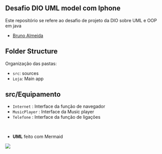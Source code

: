 ## Desafio DIO UML model com Iphone

Este repositório se refere ao desafio de projeto da DIO sobre UML e OOP em java

- [Bruno Almeida](https://github.com/mtybruno)

## Folder Structure

Organização das pastas:

- `src`: sources
- `Loja`: Main app

## src/Equipamento

- `Internet` : Interface da função de navegador
- `MusicPlayer` : Interface da Music player
- `Telefone` : Interface da função de ligações

</br>

- **UML** feito com Mermaid

[![](https://mermaid.ink/img/pako:eNqNk01ugzAQha9iedUqyQVoValqu8giVaRUXbGZ2BMyKnjQYKL83r0Gk6gEFoWF8XvPo89jfNKGLepEmxyq6p0gEyhU6lR45uWWHarn82ym1KKuyCxzOKCMuDllYIBHnLnzKA59z0qivAGDd_rEswG5F5vyAxH3tCZZQkYOope6a4atms3OLyPY7T57-ika7cI-lVKTlRdyWYzDTW0hHx7Vjsk-3dQS6mpE7kpUmKMhdiCxWD93icNXCG2a_XX4vb5G9E76D_WftgURPDqLQz5yZAjkjUWQ-JuPo2Qf-zJnwcjVP9TIddX-AzY8uobPUuzPJ-_gdQ0DUPA15HSEbuEAM77NRE91gVIA2fBnt0Cp9lssMNVJ-LQgP6lO3SXkoPa8OjijEy81TrVwnW11soG8CrO6tKFt3bW4RtCSZ1l096YZLr_wUQgJ?type=png)](https://mermaid.live/edit#pako:eNqNk01ugzAQha9iedUqyQVoValqu8giVaRUXbGZ2BMyKnjQYKL83r0Gk6gEFoWF8XvPo89jfNKGLepEmxyq6p0gEyhU6lR45uWWHarn82ym1KKuyCxzOKCMuDllYIBHnLnzKA59z0qivAGDd_rEswG5F5vyAxH3tCZZQkYOope6a4atms3OLyPY7T57-ika7cI-lVKTlRdyWYzDTW0hHx7Vjsk-3dQS6mpE7kpUmKMhdiCxWD93icNXCG2a_XX4vb5G9E76D_WftgURPDqLQz5yZAjkjUWQ-JuPo2Qf-zJnwcjVP9TIddX-AzY8uobPUuzPJ-_gdQ0DUPA15HSEbuEAM77NRE91gVIA2fBnt0Cp9lssMNVJ-LQgP6lO3SXkoPa8OjijEy81TrVwnW11soG8CrO6tKFt3bW4RtCSZ1l096YZLr_wUQgJ)
